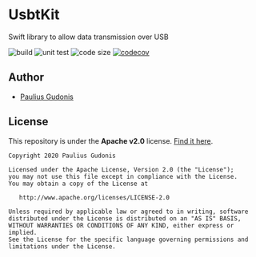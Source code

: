 # UsbtKit

Swift library to allow data transmission over USB

![build](https://github.com/nakkht/usbtkit/workflows/Build/badge.svg)
![unit test](https://github.com/nakkht/usbtkit/workflows/Unit%20test/badge.svg)
![code size](https://img.shields.io/github/languages/code-size/nakkht/usbtkit?color=brightgreen)
[![codecov](https://codecov.io/gh/nakkht/usbtkit/branch/develop/graph/badge.svg)](https://codecov.io/gh/nakkht/usbtkit)

## Author
* [Paulius Gudonis](https://pgu.dev)

## License
This repository is under the **Apache v2.0** license. [Find it here](https://github.com/nakkht/usbtkit/blob/main/LICENSE).

    Copyright 2020 Paulius Gudonis

    Licensed under the Apache License, Version 2.0 (the "License");
    you may not use this file except in compliance with the License.
    You may obtain a copy of the License at

       http://www.apache.org/licenses/LICENSE-2.0

    Unless required by applicable law or agreed to in writing, software
    distributed under the License is distributed on an "AS IS" BASIS,
    WITHOUT WARRANTIES OR CONDITIONS OF ANY KIND, either express or implied.
    See the License for the specific language governing permissions and
    limitations under the License.
